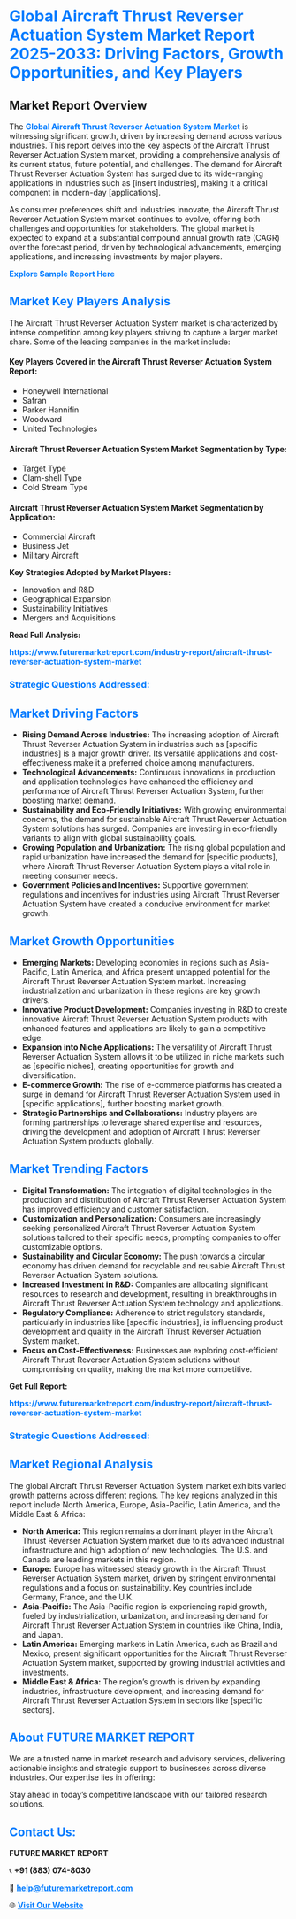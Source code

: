 <h1 style="color: #007BFF;">Global Aircraft Thrust Reverser Actuation System Market Report 2025-2033: Driving Factors, Growth Opportunities, and Key Players</h1>

<section id="overview">
<h2>Market Report Overview</h2>
<p>The <a href="https://www.futuremarketreport.com/industry-report/aircraft-thrust-reverser-actuation-system-market" style="color: #007BFF; text-decoration: none;"><strong>Global Aircraft Thrust Reverser Actuation System Market</strong></a> is witnessing significant growth, driven by increasing demand across various industries. This report delves into the key aspects of the Aircraft Thrust Reverser Actuation System market, providing a comprehensive analysis of its current status, future potential, and challenges. The demand for Aircraft Thrust Reverser Actuation System has surged due to its wide-ranging applications in industries such as [insert industries], making it a critical component in modern-day [applications].</p>
<p>As consumer preferences shift and industries innovate, the Aircraft Thrust Reverser Actuation System market continues to evolve, offering both challenges and opportunities for stakeholders. The global market is expected to expand at a substantial compound annual growth rate (CAGR) over the forecast period, driven by technological advancements, emerging applications, and increasing investments by major players.</p>
</section>

<section id="overview">
<p><a href="https://www.futuremarketreport.com/request-sample/reportId=92976" style="color: #007BFF; text-decoration: none;"><strong>Explore Sample Report Here</strong></a></p>
</section>

<section id="key-players">
<h2 style="color: #007BFF;">Market Key Players Analysis</h2>
<p>The Aircraft Thrust Reverser Actuation System market is characterized by intense competition among key players striving to capture a larger market share. Some of the leading companies in the market include:</p>
<h4>Key Players Covered in the Aircraft Thrust Reverser Actuation System Report:</h4>
<ul><li>Honeywell International</li><li>Safran</li><li>Parker Hannifin</li><li>Woodward</li><li>United Technologies</li></ul>
<h4>Aircraft Thrust Reverser Actuation System Market Segmentation by Type:</h4>
<ul><li>Target Type</li><li>Clam-shell Type</li><li>Cold Stream Type</li></ul>

<h4>Aircraft Thrust Reverser Actuation System Market Segmentation by Application:</h4>
<ul><li>Commercial Aircraft</li><li>Business Jet</li><li>Military Aircraft</li></ul>
<p><strong>Key Strategies Adopted by Market Players:</strong></p>
<ul>
<li>Innovation and R&D</li>
<li>Geographical Expansion</li>
<li>Sustainability Initiatives</li>
<li>Mergers and Acquisitions</li>
</ul>
</section>

<section>
<p><strong>Read Full Analysis: </strong></p><a href="https://www.futuremarketreport.com/industry-report/aircraft-thrust-reverser-actuation-system-market" style="color: #007BFF; text-decoration: none;"><strong>https://www.futuremarketreport.com/industry-report/aircraft-thrust-reverser-actuation-system-market</strong></a>
<h3 style="color: #007BFF;">Strategic Questions Addressed:</h3>
</section>

<section id="driving-factors">
<h2 style="color: #007BFF;">Market Driving Factors</h2>
<ul>
<li><strong>Rising Demand Across Industries:</strong> The increasing adoption of Aircraft Thrust Reverser Actuation System in industries such as [specific industries] is a major growth driver. Its versatile applications and cost-effectiveness make it a preferred choice among manufacturers.</li>
<li><strong>Technological Advancements:</strong> Continuous innovations in production and application technologies have enhanced the efficiency and performance of Aircraft Thrust Reverser Actuation System, further boosting market demand.</li>
<li><strong>Sustainability and Eco-Friendly Initiatives:</strong> With growing environmental concerns, the demand for sustainable Aircraft Thrust Reverser Actuation System solutions has surged. Companies are investing in eco-friendly variants to align with global sustainability goals.</li>
<li><strong>Growing Population and Urbanization:</strong> The rising global population and rapid urbanization have increased the demand for [specific products], where Aircraft Thrust Reverser Actuation System plays a vital role in meeting consumer needs.</li>
<li><strong>Government Policies and Incentives:</strong> Supportive government regulations and incentives for industries using Aircraft Thrust Reverser Actuation System have created a conducive environment for market growth.</li>
</ul>
</section>

<section id="growth-opportunities">
<h2 style="color: #007BFF;">Market Growth Opportunities</h2>
<ul>
<li><strong>Emerging Markets:</strong> Developing economies in regions such as Asia-Pacific, Latin America, and Africa present untapped potential for the Aircraft Thrust Reverser Actuation System market. Increasing industrialization and urbanization in these regions are key growth drivers.</li>
<li><strong>Innovative Product Development:</strong> Companies investing in R&D to create innovative Aircraft Thrust Reverser Actuation System products with enhanced features and applications are likely to gain a competitive edge.</li>
<li><strong>Expansion into Niche Applications:</strong> The versatility of Aircraft Thrust Reverser Actuation System allows it to be utilized in niche markets such as [specific niches], creating opportunities for growth and diversification.</li>
<li><strong>E-commerce Growth:</strong> The rise of e-commerce platforms has created a surge in demand for Aircraft Thrust Reverser Actuation System used in [specific applications], further boosting market growth.</li>
<li><strong>Strategic Partnerships and Collaborations:</strong> Industry players are forming partnerships to leverage shared expertise and resources, driving the development and adoption of Aircraft Thrust Reverser Actuation System products globally.</li>
</ul>
</section>

<section id="trending-factors">
<h2 style="color: #007BFF;">Market Trending Factors</h2>
<ul>
<li><strong>Digital Transformation:</strong> The integration of digital technologies in the production and distribution of Aircraft Thrust Reverser Actuation System has improved efficiency and customer satisfaction.</li>
<li><strong>Customization and Personalization:</strong> Consumers are increasingly seeking personalized Aircraft Thrust Reverser Actuation System solutions tailored to their specific needs, prompting companies to offer customizable options.</li>
<li><strong>Sustainability and Circular Economy:</strong> The push towards a circular economy has driven demand for recyclable and reusable Aircraft Thrust Reverser Actuation System solutions.</li>
<li><strong>Increased Investment in R&D:</strong> Companies are allocating significant resources to research and development, resulting in breakthroughs in Aircraft Thrust Reverser Actuation System technology and applications.</li>
<li><strong>Regulatory Compliance:</strong> Adherence to strict regulatory standards, particularly in industries like [specific industries], is influencing product development and quality in the Aircraft Thrust Reverser Actuation System market.</li>
<li><strong>Focus on Cost-Effectiveness:</strong> Businesses are exploring cost-efficient Aircraft Thrust Reverser Actuation System solutions without compromising on quality, making the market more competitive.</li>
</ul>
</section>

<section>
<p><strong>Get Full Report: </strong></p><a href="https://www.futuremarketreport.com/industry-report/aircraft-thrust-reverser-actuation-system-market" style="color: #007BFF; text-decoration: none;"><strong>https://www.futuremarketreport.com/industry-report/aircraft-thrust-reverser-actuation-system-market</strong></a>
<h3 style="color: #007BFF;">Strategic Questions Addressed:</h3>
</section>


<section id="regional-analysis">
<h2 style="color: #007BFF;">Market Regional Analysis</h2>
<p>The global Aircraft Thrust Reverser Actuation System market exhibits varied growth patterns across different regions. The key regions analyzed in this report include North America, Europe, Asia-Pacific, Latin America, and the Middle East & Africa:</p>
<ul>
<li><strong>North America:</strong> This region remains a dominant player in the Aircraft Thrust Reverser Actuation System market due to its advanced industrial infrastructure and high adoption of new technologies. The U.S. and Canada are leading markets in this region.</li>
<li><strong>Europe:</strong> Europe has witnessed steady growth in the Aircraft Thrust Reverser Actuation System market, driven by stringent environmental regulations and a focus on sustainability. Key countries include Germany, France, and the U.K.</li>
<li><strong>Asia-Pacific:</strong> The Asia-Pacific region is experiencing rapid growth, fueled by industrialization, urbanization, and increasing demand for Aircraft Thrust Reverser Actuation System in countries like China, India, and Japan.</li>
<li><strong>Latin America:</strong> Emerging markets in Latin America, such as Brazil and Mexico, present significant opportunities for the Aircraft Thrust Reverser Actuation System market, supported by growing industrial activities and investments.</li>
<li><strong>Middle East & Africa:</strong> The region’s growth is driven by expanding industries, infrastructure development, and increasing demand for Aircraft Thrust Reverser Actuation System in sectors like [specific sectors].</li>
</ul>
</section>

<footer>
<h2 style="color: #007BFF;">About FUTURE MARKET REPORT</h2>
<p>We are a trusted name in market research and advisory services, delivering actionable insights and strategic support to businesses across diverse industries. Our expertise lies in offering:</p>

<p>Stay ahead in today’s competitive landscape with our tailored research solutions.</p>

<h2 style="color: #007BFF;">Contact Us:</h2>
<p><strong>FUTURE MARKET REPORT</strong></p>
<p>📞 <strong>+91 (883) 074-8030</strong></p>
<p>📧 <strong><a href="mailto:help@futuremarketreport.com" style="color: #007BFF;">help@futuremarketreport.com</a></strong></p>
<p>🌐 <strong><a href="https://www.futuremarketreport.com/" style="color: #007BFF;">Visit Our Website</a></strong></p>
</footer>